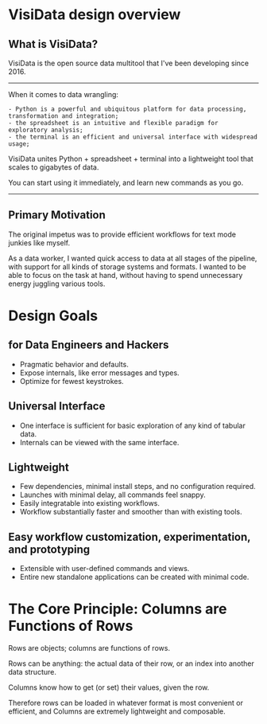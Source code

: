 
# VisiData design overview

## What is VisiData?

VisiData is the open source data multitool that I've been developing since 2016.

---
When it comes to data wrangling:

    - Python is a powerful and ubiquitous platform for data processing, transformation and integration;
    - the spreadsheet is an intuitive and flexible paradigm for exploratory analysis;
    - the terminal is an efficient and universal interface with widespread usage;

VisiData unites Python + spreadsheet + terminal into a lightweight tool that scales to gigabytes of data.

You can start using it immediately, and learn new commands as you go.

---

## Primary Motivation

The original impetus was to provide efficient workflows for text mode junkies like myself.

As a data worker, I wanted quick access to data at all stages of the pipeline, with support for all kinds of storage systems and formats.  I wanted to be able to focus on the task at hand, without having to spend unnecessary energy juggling various tools.

# Design Goals

## for Data Engineers and Hackers

- Pragmatic behavior and defaults.
- Expose internals, like error messages and types.
- Optimize for fewest keystrokes.

## Universal Interface

- One interface is sufficient for basic exploration of any kind of tabular data.
- Internals can be viewed with the same interface.

## Lightweight

- Few dependencies, minimal install steps, and no configuration required.
- Launches with minimal delay, all commands feel snappy.
- Easily integratable into existing workflows.
- Workflow substantially faster and smoother than with existing tools.

## Easy workflow customization, experimentation, and prototyping

- Extensible with user-defined commands and views.
- Entire new standalone applications can be created with minimal code.

# The Core Principle: Columns are Functions of Rows

Rows are objects; columns are functions of rows.

Rows can be anything: the actual data of their row, or an index into another data structure.

Columns know how to get (or set) their values, given the row.

Therefore rows can be loaded in whatever format is most convenient or efficient, and Columns are extremely lightweight and composable.
